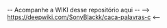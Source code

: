 -- Acompanhe a WIKI desse repositório aqui --
--> https://deepwiki.com/SonyBlackk/caca-palavras-c <--
